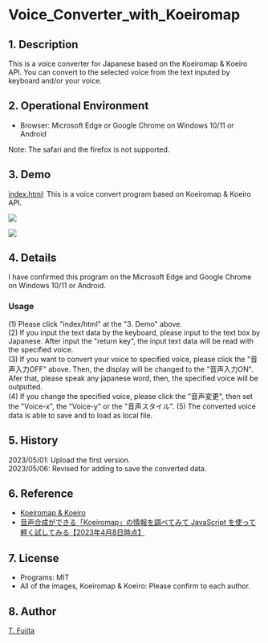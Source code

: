 # Voice_Converter_with_Koeiromap

## 1. Description
This is a voice converter for Japanese based on the Koeiromap & Koeiro API. You can convert to the selected voice from the text inputed by keyboard and/or your voice.  

## 2. Operational Environment
- Browser: Microsoft Edge or Google Chrome on Windows 10/11 or Android

Note: The safari and the firefox is not supported.

## 3. Demo
[index.html](https://to-fujita.github.io/Voice_Converter_with_Koeiromap/index.html): This is a voice convert program based on Koeiromap & Koeiro API.
  
<a href="https://to-fujita.github.io/Voice_Converter_with_Koeiromap/index.html"><img src="https://to-fujita.github.io/Images/Voice_Converter_with_Koeiromap.jpg"></a>
  
<a href="https://to-fujita.github.io/Voice_Converter_with_Koeiromap/index.html"><img src="https://to-fujita.github.io/Images/Voice_Converter_with_Koeiromap-01.jpg"></a>

## 4. Details
I have confirmed this program on the Microsoft Edge and Google Chrome on Windows 10/11 or Android.  

### Usage
(1) Please click "index/html" at the "3. Demo" above.  
(2) If you input the text data by the keyboard, please input to the text box by Japanese. After input the "return key", the input text data will be read with the specified voice.  
(3) If you want to convert your voice to specified voice, please click the "音声入力OFF" above. Then, the display will be changed to the "音声入力ON". Afer that, please speak any japanese word, then, the specified voice will be outputted.  
(4) If you change the specified voice, please click the "音声変更", then set the "Voice-x", the "Voice-y" or the "音声スタイル".
(5) The converted voice data is able to save and to load as local file.
  
## 5. History
2023/05/01: Upload the first version.  
2023/05/06: Revised for adding to save the converted data.
  
## 6. Reference
- [Koeiromap & Koeiro](http://koeiromap.rinna.jp/)
- [音声合成ができる「Koeiromap」の情報を調べてみて JavaScript を使って軽く試してみる【2023年4月8日時点】](https://qiita.com/youtoy/items/258ac8ed5313f64402a3)

  
## 7. License
- Programs: MIT
- All of the images, Koeiromap & Koeiro: Please confirm to each author.
  
## 8. Author
[T. Fujita](https://github.com/To-Fujita)
